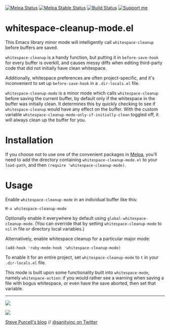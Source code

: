 [![Melpa Status](http://melpa.org/packages/whitespace-cleanup-mode-badge.svg)](http://melpa.org/#/whitespace-cleanup-mode)
[![Melpa Stable Status](http://stable.melpa.org/packages/whitespace-cleanup-mode-badge.svg)](http://stable.melpa.org/#/whitespace-cleanup-mode)
[![Build Status](https://github.com/purcell/whitespace-cleanup-mode/actions/workflows/test.yml/badge.svg)](https://github.com/purcell/whitespace-cleanup-mode/actions/workflows/test.yml)
<a href="https://www.patreon.com/sanityinc"><img alt="Support me" src="https://img.shields.io/badge/Support%20Me-%F0%9F%92%97-ff69b4.svg"></a>

whitespace-cleanup-mode.el
==========================

This Emacs library minor mode will intelligently call `whitespace-cleanup`
before buffers are saved.

`whitespace-cleanup` is a handy function, but putting it in
`before-save-hook` for every buffer is overkill, and causes messy diffs
when editing third-party code that did not initially have clean whitespace.

Additionally, whitespace preferences are often project-specific, and
it's inconvenient to set up `before-save-hook` in a `.dir-locals.el` file.

`whitespace-cleanup-mode` is a minor mode which calls `whitespace-cleanup`
before saving the current buffer, by default only if the whitespace in the buffer
was initially clean. It determines this by quickly checking to see if
`whitespace-cleanup` would have any effect on the buffer. With the custom variable
`whitespace-cleanup-mode-only-if-initially-clean` toggled off, it will always
clean up the buffer for you.


Installation
=============

If you choose not to use one of the convenient
packages in [Melpa][melpa], you'll need to
add the directory containing `whitespace-cleanup-mode.el` to your `load-path`, and
then `(require 'whitespace-cleanup-mode)`.

Usage
=====

Enable `whitespace-cleanup-mode` in an individual buffer like this:

```
M-x whitespace-cleanup-mode
```

Optionally enable it everywhere by default using
`global-whitespace-cleanup-mode`. (You can override that by setting
`whitespace-cleanup-mode` to `nil` in file or directory local
variables.)

Alternatively, enable whitespace cleanup for a particular major mode:

```elisp
(add-hook 'ruby-mode-hook 'whitespace-cleanup-mode)
```

To enable it for an entire project, set `whitespace-cleanup-mode` to `t` in
your `.dir-locals.el` file.

This mode is built upon some functionality built into `whitespace-mode`, namely
`whitespace-action`: if you would rather see a warning when saving a file with
bogus whitespace, or even have the save aborted, then set that variable.

[melpa]: http://melpa.org

<hr>

[![](http://api.coderwall.com/purcell/endorsecount.png)](http://coderwall.com/purcell)

[![](http://www.linkedin.com/img/webpromo/btn_liprofile_blue_80x15.png)](http://uk.linkedin.com/in/stevepurcell)

[Steve Purcell's blog](http://www.sanityinc.com/) // [@sanityinc on Twitter](https://twitter.com/sanityinc)

